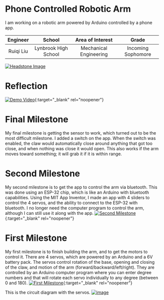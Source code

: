 ﻿# Phone Controlled Robotic Arm
I am working on a robotic arm powered by Arduino controlled by a phone app.

| **Engineer** | **School** | **Area of Interest** | **Grade** |
|:--:|:--:|:--:|:--:|
| Ruiqi Liu | Lynbrook High School | Mechanical Engineering | Incoming Sophomore

[![Headstone Image](https://www.linkpicture.com/q/IMG_0370.jpg)](https://www.linkpicture.com/view.php?img=LPic60df40fb0e590339483990)

# Reflection


[![Demo Video](https://res.cloudinary.com/marcomontalbano/image/upload/v1625243052/video_to_markdown/images/youtube--4JyxNyno2K0-c05b58ac6eb4c4700831b2b3070cd403.jpg)](https://www.youtube.com/watch?v=4JyxNyno2K0 "Final Milestone"){:target="_blank" rel="noopener"}

# Final Milestone
My final milestone is getting the sensor to work, which turned out to be the most difficult milestone. I added a switch on the app. When the switch was enabled, the claw would automatically close around anything that got too close, and when nothing was close it would open. This also works if the arm moves toward something; it will grab it if it is within range.


# Second Milestone
My second milestone is to get the app to control the arm via bluetooth. This was done using an ESP-32 chip, which is like an Arduino with bluetooth capabilities. Using the MIT App Inventor, I made an app with 4 sliders to control the 4 servos, and the ability to connect to the ESP-32 with bluetooth. I no longer need the computer program to control the arm, although I can still use it along with the app.
[![Second Milestone](https://res.cloudinary.com/marcomontalbano/image/upload/v1624900553/video_to_markdown/images/youtube--GCNGNOH1TPk-c05b58ac6eb4c4700831b2b3070cd403.jpg)](https://youtu.be/GCNGNOH1TPk "Second Milestone"){:target="_blank" rel="noopener"}

# First Milestone

My first milestone is to finish building the arm, and to get the motors to control it. There are 4 servos, which are powered by an Arduino and a 6V battery pack. The servos control rotation of the base, opening and closing of the claw, and motion of the arm (forward/backward/left/right). They are controlled by an Arduino computer program where you can enter degree numbers and that will rotate each servo individually to any degree (between 0 and 180).
[![First Milestone](https://res.cloudinary.com/marcomontalbano/image/upload/v1624292482/video_to_markdown/images/youtube---N_VIP6raiM-c05b58ac6eb4c4700831b2b3070cd403.jpg)](https://www.youtube.com/watch?v=-N_VIP6raiM "First Milestone"){:target="_blank" rel="noopener"}

This is the circuit diagram with the servos.
[![image](https://www.linkpicture.com/q/Screen-Shot-2021-06-27-at-11.30.40-AM_1.png)](https://www.linkpicture.com/view.php?img=LPic60df4169119ea1666372217)
